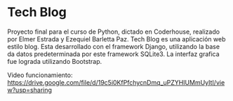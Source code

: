 # Tech Blog

Proyecto final para el curso de Python, dictado en Coderhouse, realizado por Elmer Estrada y Ezequiel Barletta Paz.
Tech Blog es una aplicación web estilo blog. Esta desarrollado con el framework Django, utilizando la base da datos predeterminada por este framework SQLite3. La interfaz grafica fue lograda utilizando Bootstrap.

Video  funcionamiento: https://drive.google.com/file/d/19c5i0KfPfchycnDmq_uPZYHIUMmUyItI/view?usp=sharing

